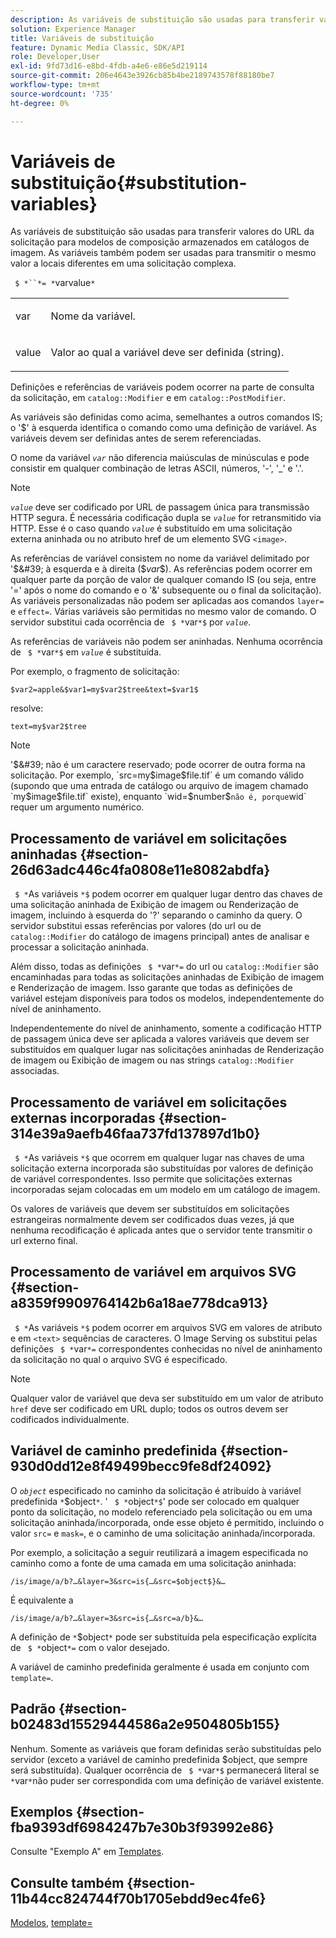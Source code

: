 ```yaml
---
description: As variáveis de substituição são usadas para transferir valores do URL da solicitação para modelos de composição armazenados em catálogos de imagem. As variáveis também podem ser usadas para transmitir o mesmo valor a locais diferentes em uma solicitação complexa.
solution: Experience Manager
title: Variáveis de substituição
feature: Dynamic Media Classic, SDK/API
role: Developer,User
exl-id: 9fd73d16-e8bd-4fdb-a4e6-e86e5d219114
source-git-commit: 206e4643e3926cb85b4be2189743578f88180be7
workflow-type: tm+mt
source-wordcount: '735'
ht-degree: 0%

---
```


# Variáveis de substituição{#substitution-variables}

As variáveis de substituição são usadas para transferir valores do URL da solicitação para modelos de composição armazenados em catálogos de imagem. As variáveis também podem ser usadas para transmitir o mesmo valor a locais diferentes em uma solicitação complexa.

` $ *``*= *`varvalue`*`

<table id="simpletable_EFEC66C23CE949EFACDC415A954DF323"> 
 <tr class="strow"> 
  <td class="stentry"> <p> <span class="codeph"> <span class="varname"> var  </span> </span> </p> </td> 
  <td class="stentry"> <p>Nome da variável. </p> </td> 
 </tr> 
 <tr class="strow"> 
  <td class="stentry"> <p> <span class="codeph"> <span class="varname"> value  </span> </span> </p> </td> 
  <td class="stentry"> <p>Valor ao qual a variável deve ser definida (string). </p> </td> 
 </tr> 
</table>

Definições e referências de variáveis podem ocorrer na parte de consulta da solicitação, em `catalog::Modifier` e em `catalog::PostModifier`.

As variáveis são definidas como acima, semelhantes a outros comandos IS; o &#39;$&#39; à esquerda identifica o comando como uma definição de variável. As variáveis devem ser definidas antes de serem referenciadas.

O nome da variável *`var`* não diferencia maiúsculas de minúsculas e pode consistir em qualquer combinação de letras ASCII, números, &#39;-&#39;, &#39;_&#39; e &#39;.&#39;.

>[!NOTE]
>
>*`value`* deve ser codificado por URL de passagem única para transmissão HTTP segura. É necessária codificação dupla se *`value`* for retransmitido via HTTP. Esse é o caso quando *`value`* é substituído em uma solicitação externa aninhada ou no atributo href de um elemento SVG `<image>`.

As referências de variável consistem no nome da variável delimitado por &#39;$&#39; à esquerda e à direita ($*var*$). As referências podem ocorrer em qualquer parte da porção de valor de qualquer comando IS (ou seja, entre &#39;=&#39; após o nome do comando e o &#39;&amp;&#39; subsequente ou o final da solicitação). As variáveis personalizadas não podem ser aplicadas aos comandos `layer=` e `effect=`. Várias variáveis são permitidas no mesmo valor de comando. O servidor substitui cada ocorrência de ` $ *`var`*$` por *`value`*.

As referências de variáveis não podem ser aninhadas. Nenhuma ocorrência de ` $ *`var`*$` em *`value`* é substituída.

Por exemplo, o fragmento de solicitação:

`$var2=apple&$var1=my$var2$tree&text=$var1$`

resolve:

`text=my$var2$tree`

>[!NOTE]
>
>&#39;$&#39; não é um caractere reservado; pode ocorrer de outra forma na solicitação. Por exemplo, `src=my$image$file.tif` é um comando válido (supondo que uma entrada de catálogo ou arquivo de imagem chamado `my$image$file.tif` existe), enquanto `wid=$number$` não é, porque `wid` requer um argumento numérico.

## Processamento de variável em solicitações aninhadas {#section-26d63adc446c4fa0808e11e8082abdfa}

` $ *`As variáveis `*$` podem ocorrer em qualquer lugar dentro das chaves de uma solicitação aninhada de Exibição de imagem ou Renderização de imagem, incluindo à esquerda do &#39;?&#39; separando o caminho da query. O servidor substitui essas referências por valores (do url ou de `catalog::Modifier` do catálogo de imagens principal) antes de analisar e processar a solicitação aninhada.

Além disso, todas as definições ` $ *`var`*=` do url ou `catalog::Modifier` são encaminhadas para todas as solicitações aninhadas de Exibição de imagem e Renderização de imagem. Isso garante que todas as definições de variável estejam disponíveis para todos os modelos, independentemente do nível de aninhamento.

Independentemente do nível de aninhamento, somente a codificação HTTP de passagem única deve ser aplicada a valores variáveis que devem ser substituídos em qualquer lugar nas solicitações aninhadas de Renderização de imagem ou Exibição de imagem ou nas strings `catalog::Modifier` associadas.

## Processamento de variável em solicitações externas incorporadas {#section-314e39a9aefb46faa737fd137897d1b0}

` $ *`As variáveis `*$` que ocorrem em qualquer lugar nas chaves de uma solicitação externa incorporada são substituídas por valores de definição de variável correspondentes. Isso permite que solicitações externas incorporadas sejam colocadas em um modelo em um catálogo de imagem.

Os valores de variáveis que devem ser substituídos em solicitações estrangeiras normalmente devem ser codificados duas vezes, já que nenhuma recodificação é aplicada antes que o servidor tente transmitir o url externo final.

## Processamento de variável em arquivos SVG {#section-a8359f9909764142b6a18ae778dca913}

` $ *`As variáveis `*$` podem ocorrer em arquivos SVG em valores de atributo e em  `<text>` sequências de caracteres. O Image Serving os substitui pelas definições ` $ *`var`*=` correspondentes conhecidas no nível de aninhamento da solicitação no qual o arquivo SVG é especificado.

>[!NOTE]
>
>Qualquer valor de variável que deva ser substituído em um valor de atributo `href` deve ser codificado em URL duplo; todos os outros devem ser codificados individualmente.

## Variável de caminho predefinida {#section-930d0dd12e8f49499becc9fe8df24092}

O *`object`* especificado no caminho da solicitação é atribuído à variável predefinida `*`$object`*`. &#39; ` $ *`object`*$`&#39; pode ser colocado em qualquer ponto da solicitação, no modelo referenciado pela solicitação ou em uma solicitação aninhada/incorporada, onde esse objeto é permitido, incluindo o valor `src=` e `mask=`, e o caminho de uma solicitação aninhada/incorporada.

Por exemplo, a solicitação a seguir reutilizará a imagem especificada no caminho como a fonte de uma camada em uma solicitação aninhada:

`/is/image/a/b?…&layer=3&src=is{…&src=$object$}&…`

É equivalente a

`/is/image/a/b?…&layer=3&src=is{…&src=a/b}&…`

A definição de `*`$object`*` pode ser substituída pela especificação explícita de ` $ *`object`*=` com o valor desejado.

A variável de caminho predefinida geralmente é usada em conjunto com `template=`.

## Padrão {#section-b02483d15529444586a2e9504805b155}

Nenhum. Somente as variáveis que foram definidas serão substituídas pelo servidor (exceto a variável de caminho predefinida $object, que sempre será substituída). Qualquer ocorrência de ` $ *`var`*$` permanecerá literal se `*`var`*`não puder ser correspondida com uma definição de variável existente.

## Exemplos {#section-fba9393df6984247b7e30b3f93992e86}

Consulte &quot;Exemplo A&quot; em [Templates](../../../../../is-api/http-ref/image-serving-api-ref/c-http-protocol-reference/c-templates/c-templates.md#concept-3cd2d2adae0e41b2979b9640244d4d3e).

## Consulte também {#section-11b44cc824744f70b1705ebdd9ec4fe6}

[Modelos](../../../../../is-api/http-ref/image-serving-api-ref/c-http-protocol-reference/c-templates/c-templates.md#concept-3cd2d2adae0e41b2979b9640244d4d3e),  [template=](../../../../../is-api/http-ref/image-serving-api-ref/c-http-protocol-reference/c-command-reference/r-template.md#reference-3beccaa462a64bf0ba867e5c8fd0bd14)
